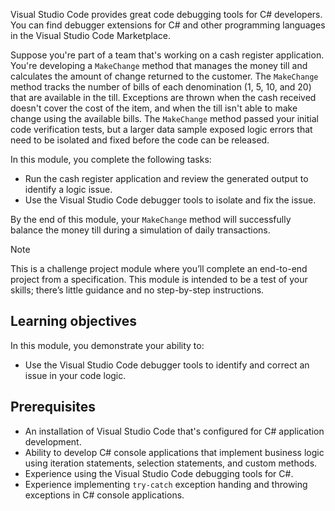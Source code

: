 


Visual Studio Code provides great code debugging tools for C# developers. You can find debugger extensions for C# and other programming languages in the Visual Studio Code Marketplace.

Suppose you're part of a team that's working on a cash register application. You're developing a `MakeChange` method that manages the money till and calculates the amount of change returned to the customer. The `MakeChange` method tracks the number of bills of each denomination (1, 5, 10, and 20) that are available in the till. Exceptions are thrown when the cash received doesn't cover the cost of the item, and when the till isn't able to make change using the available bills. The `MakeChange` method passed your initial code verification tests, but a larger data sample exposed logic errors that need to be isolated and fixed before the code can be released.

In this module, you complete the following tasks:

- Run the cash register application and review the generated output to identify a logic issue.
- Use the Visual Studio Code debugger tools to isolate and fix the issue.

By the end of this module, your `MakeChange` method will successfully balance the money till during a simulation of daily transactions.

> [!NOTE]
> This is a challenge project module where you’ll complete an end-to-end project from a specification. This module is intended to be a test of your skills; there’s little guidance and no step-by-step instructions.

## Learning objectives

In this module, you demonstrate your ability to:

- Use the Visual Studio Code debugger tools to identify and correct an issue in your code logic.

## Prerequisites

- An installation of Visual Studio Code that's configured for C# application development.
- Ability to develop C# console applications that implement business logic using iteration statements, selection statements, and custom methods.
- Experience using the Visual Studio Code debugging tools for C#.
- Experience implementing `try-catch` exception handing and throwing exceptions in C# console applications.
